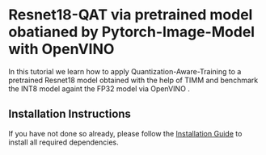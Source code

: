 # Resnet18-QAT via pretrained model obatianed by Pytorch-Image-Model with OpenVINO

In this tutorial we learn how to apply Quantization-Aware-Training to a pretrained Resnet18 model obtained with the help of TIMM and benchmark the INT8 model againt the FP32 model via OpenVINO .



## Installation Instructions

If you have not done so already, please follow the [Installation Guide](../../README.md) to install all required dependencies.
